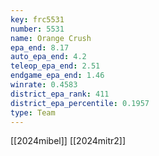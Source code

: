 ```yaml
---
key: frc5531
number: 5531
name: Orange Crush
epa_end: 8.17
auto_epa_end: 4.2
teleop_epa_end: 2.51
endgame_epa_end: 1.46
winrate: 0.4583
district_epa_rank: 411
district_epa_percentile: 0.1957
type: Team
---
```

[[2024mibel]]
[[2024mitr2]]
